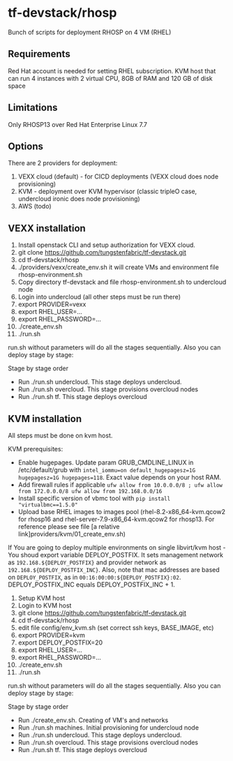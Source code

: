 # tf-devstack/rhosp

Bunch of scripts for deployment RHOSP on 4 VM (RHEL)

## Requirements

Red Hat account is needed for setting RHEL subscription.
KVM host that can run 4 instances with 2 virtual CPU, 8GB of RAM and 120 GB of disk space

## Limitations

Only RHOSP13 over Red Hat Enterprise Linux 7.7

## Options

There are 2 providers for deployment:

1) VEXX cloud (default) - for CICD deployments (VEXX cloud does node provisioning)
2) KVM - deployment over KVM hypervisor (classic tripleO case, undercloud ironic does node provisioning)
3) AWS (todo)

## VEXX installation

1. Install openstack CLI and setup authorization for VEXX cloud.
1. git clone <https://github.com/tungstenfabric/tf-devstack.git>
1. cd tf-devstack/rhosp
1. ./providers/vexx/create_env.sh it will create VMs and environment file rhosp-environment.sh
1. Copy directory tf-devstack and file rhosp-environment.sh to undercloud node
1. Login into undercloud (all other steps must be run there)
1. export PROVIDER=vexx
1. export RHEL_USER=...
1. export RHEL_PASSWORD=...
1. ./create_env.sh
1. ./run.sh

run.sh without parameters will do all the stages sequentially.
Also you can deploy stage by stage:

Stage by stage order

- Run ./run.sh undercloud. This stage deploys undercloud.
- Run ./run.sh overcloud. This stage provisions overcloud nodes
- Run ./run.sh tf. This stage deploys overcloud

## KVM installation

All steps must be done on kvm host.

KVM prerequisites:

- Enable hugepages. Update param GRUB_CMDLINE_LINUX in /etc/default/grub with `intel_iommu=on default_hugepagesz=1G hugepagesz=1G hugepages=118`. Exact value depends on your host RAM.
- Add firewall rules if applicable `ufw allow from 10.0.0.0/8 ; ufw allow from 172.0.0.0/8 ufw allow from 192.168.0.0/16`
- Install specific version of vbmc tool with `pip install "virtualbmc==1.5.0"`
- Upload base RHEL images to images pool (rhel-8.2-x86_64-kvm.qcow2 for rhosp16 and rhel-server-7.9-x86_64-kvm.qcow2 for rhosp13. For reference please see file [a relative link]providers/kvm/01_create_env.sh)

If You are going to deploy multiple environments on single libvirt/kvm host - You shoud export variable DEPLOY_POSTFIX.
It sets management network as `192.168.${DEPLOY_POSTFIX}` and provider network as `192.168.${DEPLOY_POSTFIX_INC}`.
Also, note that mac addresses are based on `DEPLOY_POSTFIX`, as in `00:16:00:00:${DEPLOY_POSTFIX}:02`.
DEPLOY_POSTFIX_INC equals DEPLOY_POSTFIX_INC + 1.

1. Setup KVM host
1. Login to KVM host
1. git clone <https://github.com/tungstenfabric/tf-devstack.git>
1. cd tf-devstack/rhosp
1. edit file config/env_kvm.sh (set correct ssh keys, BASE_IMAGE, etc)
1. export PROVIDER=kvm
1. export DEPLOY_POSTFIX=20
1. export RHEL_USER=...
1. export RHEL_PASSWORD=...
1. ./create_env.sh
1. ./run.sh

run.sh without parameters will do all the stages sequentially.
Also you can deploy stage by stage:

Stage by stage order

- Run ./create_env.sh. Creating of VM's and networks
- Run ./run.sh machines. Initial provisioning for undercloud node
- Run ./run.sh undercloud. This stage deploys undercloud.
- Run ./run.sh overcloud. This stage provisions overcloud nodes
- Run ./run.sh tf. This stage deploys overcloud
